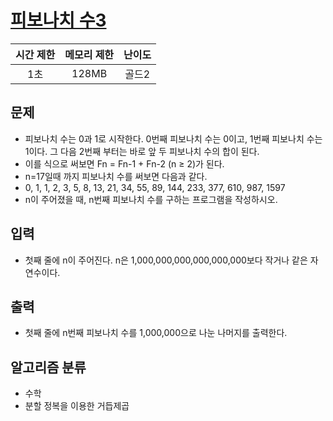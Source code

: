 # [피보나치 수3](https://www.acmicpc.net/problem/2749)

|시간 제한|메모리 제한|난이도|
|:-------:|:---------:|:---:|
|1초|128MB|골드2|

## 문제
- 피보나치 수는 0과 1로 시작한다. 0번째 피보나치 수는 0이고, 1번째 피보나치 수는 1이다. 그 다음 2번째 부터는 바로 앞 두 피보나치 수의 합이 된다.
- 이를 식으로 써보면 Fn = Fn-1 + Fn-2 (n ≥ 2)가 된다.
- n=17일때 까지 피보나치 수를 써보면 다음과 같다.
- 0, 1, 1, 2, 3, 5, 8, 13, 21, 34, 55, 89, 144, 233, 377, 610, 987, 1597
- n이 주어졌을 때, n번째 피보나치 수를 구하는 프로그램을 작성하시오.

## 입력
- 첫째 줄에 n이 주어진다. n은 1,000,000,000,000,000,000보다 작거나 같은 자연수이다.

## 출력
- 첫째 줄에 n번째 피보나치 수를 1,000,000으로 나눈 나머지를 출력한다.

## 알고리즘 분류
- 수학
- 분할 정복을 이용한 거듭제곱
